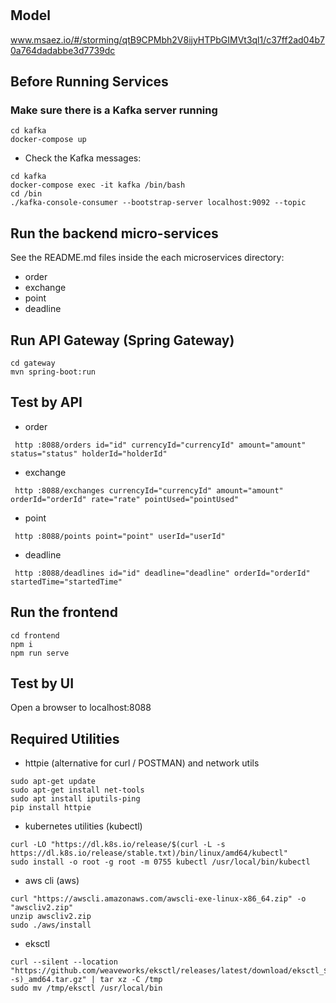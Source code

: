 # 

## Model
www.msaez.io/#/storming/qtB9CPMbh2V8ijyHTPbGIMVt3ql1/c37ff2ad04b70a764dadabbe3d7739dc

## Before Running Services
### Make sure there is a Kafka server running
```
cd kafka
docker-compose up
```
- Check the Kafka messages:
```
cd kafka
docker-compose exec -it kafka /bin/bash
cd /bin
./kafka-console-consumer --bootstrap-server localhost:9092 --topic 
```

## Run the backend micro-services
See the README.md files inside the each microservices directory:

- order
- exchange
- point
- deadline


## Run API Gateway (Spring Gateway)
```
cd gateway
mvn spring-boot:run
```

## Test by API
- order
```
 http :8088/orders id="id" currencyId="currencyId" amount="amount" status="status" holderId="holderId" 
```
- exchange
```
 http :8088/exchanges currencyId="currencyId" amount="amount" orderId="orderId" rate="rate" pointUsed="pointUsed" 
```
- point
```
 http :8088/points point="point" userId="userId" 
```
- deadline
```
 http :8088/deadlines id="id" deadline="deadline" orderId="orderId" startedTime="startedTime" 
```


## Run the frontend
```
cd frontend
npm i
npm run serve
```

## Test by UI
Open a browser to localhost:8088

## Required Utilities

- httpie (alternative for curl / POSTMAN) and network utils
```
sudo apt-get update
sudo apt-get install net-tools
sudo apt install iputils-ping
pip install httpie
```

- kubernetes utilities (kubectl)
```
curl -LO "https://dl.k8s.io/release/$(curl -L -s https://dl.k8s.io/release/stable.txt)/bin/linux/amd64/kubectl"
sudo install -o root -g root -m 0755 kubectl /usr/local/bin/kubectl
```

- aws cli (aws)
```
curl "https://awscli.amazonaws.com/awscli-exe-linux-x86_64.zip" -o "awscliv2.zip"
unzip awscliv2.zip
sudo ./aws/install
```

- eksctl 
```
curl --silent --location "https://github.com/weaveworks/eksctl/releases/latest/download/eksctl_$(uname -s)_amd64.tar.gz" | tar xz -C /tmp
sudo mv /tmp/eksctl /usr/local/bin
```

